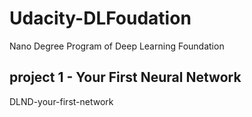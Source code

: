 # Udacity-DLFoudation
Nano Degree Program of Deep Learning Foundation

## project 1 - Your First Neural Network

DLND-your-first-network


